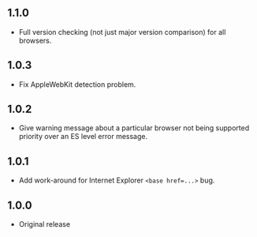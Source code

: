 ## 1.1.0

* Full version checking (not just major version comparison) for all browsers.

## 1.0.3

* Fix AppleWebKit detection problem.

## 1.0.2

* Give warning message about a particular browser not being supported priority over an ES level error message.

## 1.0.1

* Add work-around for Internet Explorer `<base href=...>` bug.

## 1.0.0

* Original release
